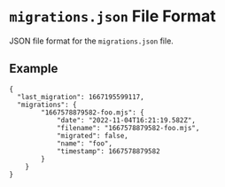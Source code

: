 # `migrations.json` File Format

JSON file format for the `migrations.json` file.

## Example

```
{
  "last_migration": 1667195599117,
  "migrations": {
		"1667578879582-foo.mjs": {
			"date": "2022-11-04T16:21:19.582Z",
			"filename": "1667578879582-foo.mjs",
			"migrated": false,
			"name": "foo",
			"timestamp": 1667578879582
		}
	}
}
```
